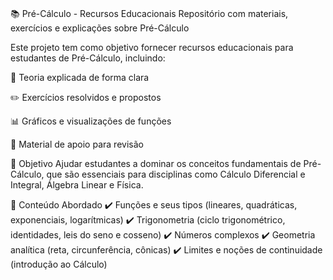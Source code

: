 ###
📚 Pré-Cálculo - Recursos Educacionais
Repositório com materiais, exercícios e explicações sobre Pré-Cálculo

Este projeto tem como objetivo fornecer recursos educacionais para estudantes de Pré-Cálculo, incluindo:

📝 Teoria explicada de forma clara

✏️ Exercícios resolvidos e propostos

📊 Gráficos e visualizações de funções

🔢 Material de apoio para revisão

🎯 Objetivo
Ajudar estudantes a dominar os conceitos fundamentais de Pré-Cálculo, que são essenciais para disciplinas como Cálculo Diferencial e Integral, Álgebra Linear e Física.

📂 Conteúdo Abordado
✔️ Funções e seus tipos (lineares, quadráticas, exponenciais, logarítmicas)
✔️ Trigonometria (ciclo trigonométrico, identidades, leis do seno e cosseno)
✔️ Números complexos
✔️ Geometria analítica (reta, circunferência, cônicas)
✔️ Limites e noções de continuidade (introdução ao Cálculo)